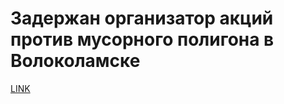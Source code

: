 # Задержан организатор акций против мусорного полигона в Волоколамске



[LINK](https://varlamov.ru/2855387.html)